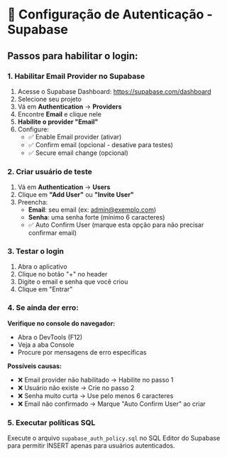 # 🔐 Configuração de Autenticação - Supabase

## Passos para habilitar o login:

### 1. Habilitar Email Provider no Supabase

1. Acesse o Supabase Dashboard: https://supabase.com/dashboard
2. Selecione seu projeto
3. Vá em **Authentication** → **Providers**
4. Encontre **Email** e clique nele
5. **Habilite o provider "Email"**
6. Configure:
   - ✅ Enable Email provider (ativar)
   - ✅ Confirm email (opcional - desative para testes)
   - ✅ Secure email change (opcional)

### 2. Criar usuário de teste

1. Vá em **Authentication** → **Users**
2. Clique em **"Add User"** ou **"Invite User"**
3. Preencha:
   - **Email**: seu email (ex: admin@exemplo.com)
   - **Senha**: uma senha forte (mínimo 6 caracteres)
   - ✅ Auto Confirm User (marque esta opção para não precisar confirmar email)

### 3. Testar o login

1. Abra o aplicativo
2. Clique no botão "+" no header
3. Digite o email e senha que você criou
4. Clique em "Entrar"

### 4. Se ainda der erro:

**Verifique no console do navegador:**
- Abra o DevTools (F12)
- Veja a aba Console
- Procure por mensagens de erro específicas

**Possíveis causas:**
- ❌ Email provider não habilitado → Habilite no passo 1
- ❌ Usuário não existe → Crie no passo 2
- ❌ Senha muito curta → Use pelo menos 6 caracteres
- ❌ Email não confirmado → Marque "Auto Confirm User" ao criar

### 5. Executar políticas SQL

Execute o arquivo `supabase_auth_policy.sql` no SQL Editor do Supabase para permitir INSERT apenas para usuários autenticados.

